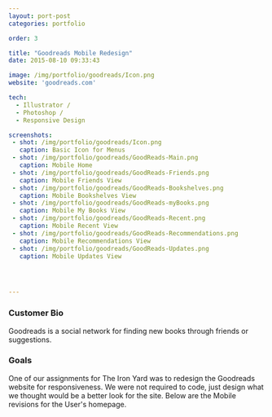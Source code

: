 ```yaml
---
layout: port-post
categories: portfolio

order: 3

title: "Goodreads Mobile Redesign"
date: 2015-08-10 09:33:43

image: /img/portfolio/goodreads/Icon.png
website: 'goodreads.com'

tech:
  - Illustrator /
  - Photoshop /
  - Responsive Design

screenshots: 
 - shot: /img/portfolio/goodreads/Icon.png
   caption: Basic Icon for Menus
 - shot: /img/portfolio/goodreads/GoodReads-Main.png
   caption: Mobile Home
 - shot: /img/portfolio/goodreads/GoodReads-Friends.png
   caption: Mobile Friends View
 - shot: /img/portfolio/goodreads/GoodReads-Bookshelves.png
   caption: Mobile Bookshelves View
 - shot: /img/portfolio/goodreads/GoodReads-myBooks.png
   caption: Mobile My Books View
 - shot: /img/portfolio/goodreads/GoodReads-Recent.png
   caption: Mobile Recent View
 - shot: /img/portfolio/goodreads/GoodReads-Recommendations.png
   caption: Mobile Recommendations View
 - shot: /img/portfolio/goodreads/GoodReads-Updates.png
   caption: Mobile Updates View




---
```


### Customer Bio

Goodreads is a social network for finding new books through friends or suggestions.

### Goals

One of our assignments for The Iron Yard was to redesign the Goodreads website for responsiveness. We were not required to code, just design what we thought would be a better look for the site. Below are the Mobile revisions for the User's homepage.








